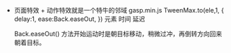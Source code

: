 - 页面特效 + 动作特效就是一个特牛的邻域
    gasp.min.js
    TweenMax.to(ele,1, {
        delay:1, 
        ease:Back.easeOut,
    })
    元素 时间 延迟

    Back.easeOut() 方法开始运动时是朝目标移动，稍微过冲，再倒转方向回来朝着目标。